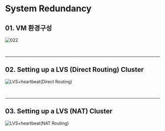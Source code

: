 # System Redundancy

## 01. VM 환경구성
![022](https://user-images.githubusercontent.com/42735894/177132377-c2f21694-3639-4178-b9b4-e95bd7194774.PNG)

<br>

----

## 02. Setting up a LVS (Direct Routing) Cluster 
![LVS+heartbeat(Direct Routing)](https://user-images.githubusercontent.com/42735894/177132859-718f60db-ae78-4a24-87f1-47572a87a80c.png)


<br>

----

## 03. Setting up a LVS (NAT) Cluster 
![LVS+heartbeat(NAT Routing)](https://user-images.githubusercontent.com/42735894/177132827-3ada09fd-fcf6-43e9-939b-e10cb998aaa5.png)